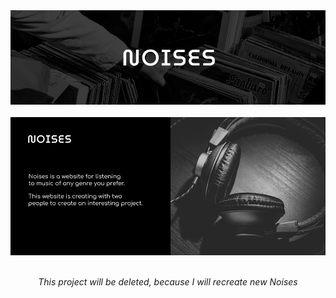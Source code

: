 <div id="header" align="center">
  <img src="./assets/header_two.png"/>
</div>

<br>

<div id="info" align="center">
  <img src="./assets/main.png"/>
</div>

<br>
<p align="center"><i>This project will be deleted, because I will recreate new Noises</i></p>
